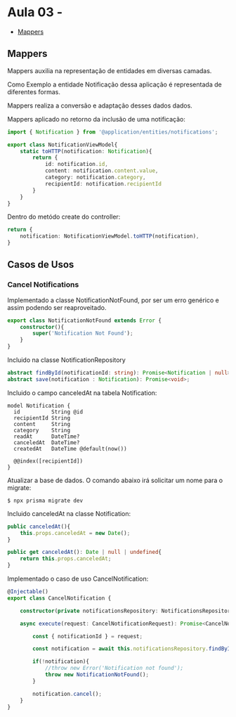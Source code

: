 # Aula 03 - 

* [Mappers](#mappers)

## Mappers

<p>Mappers auxilia na representação de entidades em diversas camadas.</p>
<p>Como Exemplo a entidade Notificação dessa aplicação é representada de diferentes formas.</p>
<p>Mappers realiza a conversão e adaptação desses dados dados.</p>

<p>Mappers aplicado no retorno da inclusão de uma notificação:</p>

``` ts
import { Notification } from '@application/entities/notifications';

export class NotificationViewModel{
    static toHTTP(notification: Notification){
        return {
            id: notification.id,
            content: notification.content.value,
            category: notification.category,
            recipientId: notification.recipientId        
        }
    }   
}
```

<p>Dentro do metódo create do controller:</p>

``` ts
return {
    notification: NotificationViewModel.toHTTP(notification),
}
```


## Casos de Usos

### Cancel Notifications

<p>Implementado a classe NotificationNotFound, por ser um erro genérico e assim podendo ser reaproveitado.</p>

``` ts
export class NotificationNotFound extends Error {
    constructor(){
        super('Notification Not Found');
    }
}
```

<p>Incluido na classe NotificationRepository</p>

``` ts
abstract findById(notificationId: string): Promise<Notification | null>;
abstract save(notification : Notification): Promise<void>;
```

<p>Incluido o campo canceledAt na tabela Notification:</p>

``` prisma
model Notification {
  id          String @id
  recipientId String
  content     String
  category    String
  readAt      DateTime?
  canceledAt  DateTime?
  createdAt   DateTime @default(now())

  @@index([recipientId])
}
``` 

<p>Atualizar a base de dados. O comando abaixo irá solicitar um nome para o migrate:</p>

``` prisma
$ npx prisma migrate dev
```

<p>Incluido canceledAt na classe Notification:</p>

``` ts
public canceledAt(){
    this.props.canceledAt = new Date();
}

public get canceledAt(): Date | null | undefined{
    return this.props.canceledAt;
}
```

<p>Implementado o caso de uso CancelNotification:</p>

``` ts
@Injectable()
export class CancelNotification {

    constructor(private notificationsRepository: NotificationsRepository){}

    async execute(request: CancelNotificationRequest): Promise<CancelNotificationResponse>{

        const { notificationId } = request;

        const notification = await this.notificationsRepository.findById(notificationId);

        if(!notification){
            //throw new Error('Notification not found');
            throw new NotificationNotFound();
        }

        notification.cancel();
    }
}
```